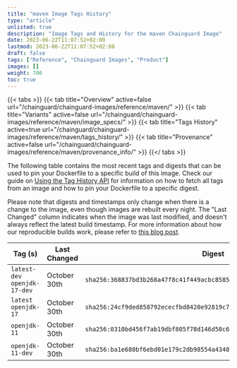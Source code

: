 ```yaml
---
title: "maven Image Tags History"
type: "article"
unlisted: true
description: "Image Tags and History for the maven Chainguard Image"
date: 2023-06-22T11:07:52+02:00
lastmod: 2023-06-22T11:07:52+02:00
draft: false
tags: ["Reference", "Chainguard Images", "Product"]
images: []
weight: 700
toc: true
---
```


{{< tabs >}}
{{< tab title="Overview" active=false url="/chainguard/chainguard-images/reference/maven/" >}}
{{< tab title="Variants" active=false url="/chainguard/chainguard-images/reference/maven/image_specs/" >}}
{{< tab title="Tags History" active=true url="/chainguard/chainguard-images/reference/maven/tags_history/" >}}
{{< tab title="Provenance" active=false url="/chainguard/chainguard-images/reference/maven/provenance_info/" >}}
{{</ tabs >}}

The following table contains the most recent tags and digests that can be used to pin your Dockerfile to a specific build of this image. Check our guide on [Using the Tag History API](/chainguard/chainguard-images/using-the-tag-history-api/) for information on how to fetch all tags from an image and how to pin your Dockerfile to a specific digest.

Please note that digests and timestamps only change when there is a change to the image, even though images are rebuilt every night. The "Last Changed" column indicates when the image was last modified, and doesn't always reflect the latest build timestamp. For more information about how our reproducible builds work, please refer to [this blog post](https://www.chainguard.dev/unchained/reproducing-chainguards-reproducible-image-builds).

| Tag (s)                        | Last Changed | Digest                                                                    |
|--------------------------------|--------------|---------------------------------------------------------------------------|
|  `latest-dev` `openjdk-17-dev` | October 30th | `sha256:368837bd3b268a47f8c41f449acbc858593b5c683113c2fa00360e917b0c0b1f` |
|  `latest` `openjdk-17`         | October 30th | `sha256:24cf9ded858792ececfbd8420e92819c77bf0e4c3458f0b677b94a70ab44e31d` |
|  `openjdk-11`                  | October 30th | `sha256:0310bd456f7ab19dbf805f78d146d50c66acbefc8cd198abfe1a87ab3f996924` |
|  `openjdk-11-dev`              | October 30th | `sha256:ba1e680bf6ebd01e179c2db98554a4348e335dac5322b131f46a3d8750b8a39e` |

